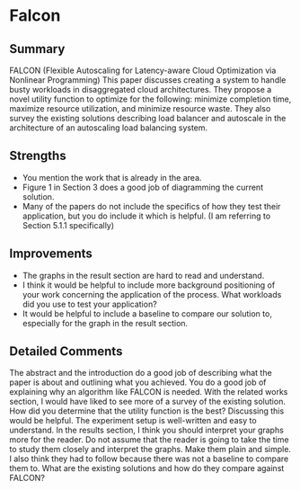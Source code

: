 # Falcon
## Summary
FALCON (Flexible Autoscaling for Latency-aware Cloud Optimization via Nonlinear Programming)
This paper discusses creating a system to handle busty workloads in disaggregated cloud architectures.
They propose a novel utility function to optimize for the following: minimize completion time, maximize resource utilization, and minimize resource waste.
They also survey the existing solutions describing load balancer and autoscale in the architecture of an autoscaling load balancing system.

## Strengths
- You mention the work that is already in the area.
- Figure 1 in Section 3 does a good job of diagramming the current solution.
- Many of the papers do not include the specifics of how they test their application, but you do include it which is helpful.
(I am referring to Section 5.1.1 specifically)

## Improvements
- The graphs in the result section are hard to read and understand.
- I think it would be helpful to include more background positioning of your work concerning the application of the process.
What workloads did you use to test your application?
- It would be helpful to include a baseline to compare our solution to, especially for the graph in the result section.

## Detailed Comments
The abstract and the introduction do a good job of describing what the paper is about and outlining what you achieved.
You do a good job of explaining why an algorithm like FALCON is needed.
With the related works section, I would have liked to see more of a survey of the existing solution.
How did you determine that the utility function is the best?
Discussing this would be helpful.
The experiment setup is well-written and easy to understand.
In the results section, I think you should interpret your graphs more for the reader.
Do not assume that the reader is going to take the time to study them closely and interpret the graphs.
Make them plain and simple.
I also think they had to follow because there was not a baseline to compare them to.
What are the existing solutions and how do they compare against FALCON?

